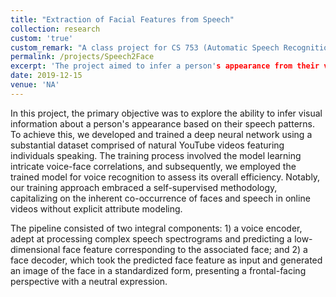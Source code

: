 ```yaml
---
title: "Extraction of Facial Features from Speech"
collection: research
custom: 'true'
custom_remark: "A class project for CS 753 (Automatic Speech Recognition), Fall '19"
permalink: /projects/Speech2Face
excerpt: 'The project aimed to infer a person's appearance from their voice using a deep neural network trained on YouTube videos. The network encodes speech into a face feature and then decodes it into a canonical face image.'
date: 2019-12-15
venue: 'NA'
---
```


<style>

/* Style the counter cards */
.card {
<!--   box-shadow: 0 4px 8px 0 rgba(0, 0, 0, 0.2); /* this adds the "card" effect */ -->
  padding: 16px;
<!--   text-align: center; -->
<!--   background-color: #f1f1f1; -->
}

a:link {
  text-decoration: none;
}
</style>

In this project, the primary objective was to explore the ability to infer visual information about a person's appearance based on their speech patterns. To achieve this, we developed and trained a deep neural network using a substantial dataset comprised of natural YouTube videos featuring individuals speaking. The training process involved the model learning intricate voice-face correlations, and subsequently, we employed the trained model for voice recognition to assess its overall efficiency. Notably, our training approach embraced a self-supervised methodology, capitalizing on the inherent co-occurrence of faces and speech in online videos without explicit attribute modeling. 

The pipeline consisted of two integral components: 1) a voice encoder, adept at processing complex speech spectrograms and predicting a low-dimensional face feature corresponding to the associated face; and 2) a face decoder, which took the predicted face feature as input and generated an image of the face in a standardized form, presenting a frontal-facing perspective with a neutral expression.